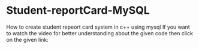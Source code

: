 # Student-reportCard-MySQL
How to create student repeort card system in c++ using mysql
If you want to watch the video for better understanding about the given code then click on the given link:
 
